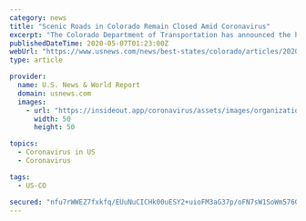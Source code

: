 ```yaml
---
category: news
title: "Scenic Roads in Colorado Remain Closed Amid Coronavirus"
excerpt: "The Colorado Department of Transportation has announced the highway over Independence Pass near Aspen will remain closed until at least June 1 amid the coronavirus pandemic, and the road to the top of Mount Evans west of Denver won’t open until at least the beginning of July."
publishedDateTime: 2020-05-07T01:23:00Z
webUrl: "https://www.usnews.com/news/best-states/colorado/articles/2020-05-06/colorado-highway-to-remain-closed-amid-coronavirus-pandemic"
type: article

provider:
  name: U.S. News & World Report
  domain: usnews.com
  images:
    - url: "https://insideout.app/coronavirus/assets/images/organizations/usnews.com-50x50.jpg"
      width: 50
      height: 50

topics:
  - Coronavirus in US
  - Coronavirus

tags:
  - US-CO

secured: "nfu7rWWEZ7fxkfq/EUuNuCICHk00uESY2+uioFM3aG37p/oFN7sW1SoWm576G/hQjivXNN6XRMlxYrle75pF0TysVkqUGh76xn3LOlVeaK+qICBQKhjvR9bbWKrqa9vk+OOM9KAx6heUbsH3Smlfj/EKRbwGwGXi7tPNnGivDMkOFuwp79Bm/Qn4jC8V6FjnaDMmoDtdWNwqD7dNcnmYizVOU7LkwXny/IqgWxF2kWJFg9d01nSOx53yiPtvZcw68CHk0aXThRSGlpHrSah3TBK15LUv49+3ZvHriJEk4XwuovM6hMANXg6XjMp6KGKb;sr4+yqwJtheb31jddLtPjw=="
---
```


